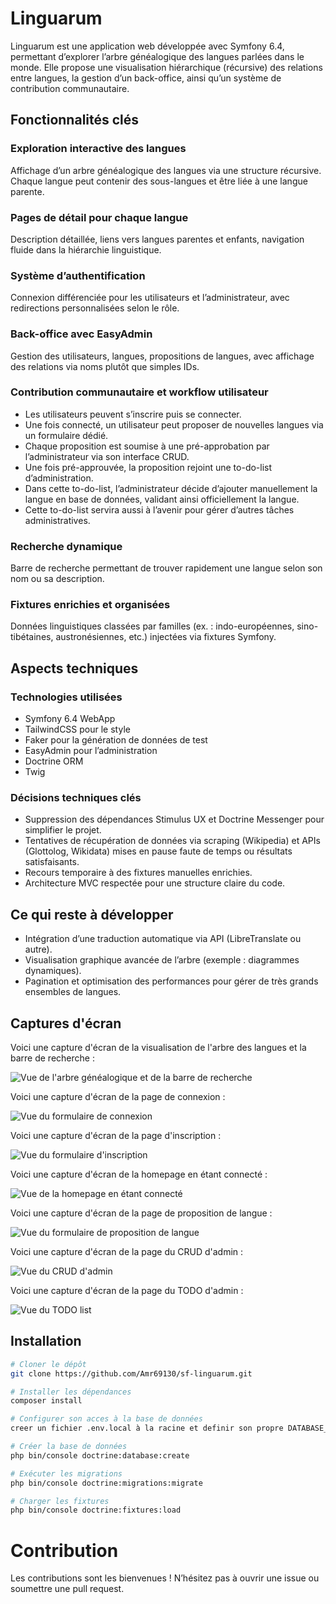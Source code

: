 # Linguarum

Linguarum est une application web développée avec Symfony 6.4, permettant d’explorer l’arbre généalogique des langues parlées dans le monde. Elle propose une visualisation hiérarchique (récursive) des relations entre langues, la gestion d’un back-office, ainsi qu’un système de contribution communautaire.

## Fonctionnalités clés

### Exploration interactive des langues

Affichage d’un arbre généalogique des langues via une structure récursive. Chaque langue peut contenir des sous-langues et être liée à une langue parente.

### Pages de détail pour chaque langue

Description détaillée, liens vers langues parentes et enfants, navigation fluide dans la hiérarchie linguistique.

### Système d’authentification

Connexion différenciée pour les utilisateurs et l’administrateur, avec redirections personnalisées selon le rôle.

### Back-office avec EasyAdmin

Gestion des utilisateurs, langues, propositions de langues, avec affichage des relations via noms plutôt que simples IDs.

### Contribution communautaire et workflow utilisateur

- Les utilisateurs peuvent s’inscrire puis se connecter.
- Une fois connecté, un utilisateur peut proposer de nouvelles langues via un formulaire dédié.
- Chaque proposition est soumise à une pré-approbation par l’administrateur via son interface CRUD.
- Une fois pré-approuvée, la proposition rejoint une to-do-list d’administration.
- Dans cette to-do-list, l’administrateur décide d’ajouter manuellement la langue en base de données, validant ainsi officiellement la langue.
- Cette to-do-list servira aussi à l’avenir pour gérer d’autres tâches administratives.

### Recherche dynamique

Barre de recherche permettant de trouver rapidement une langue selon son nom ou sa description.

### Fixtures enrichies et organisées

Données linguistiques classées par familles (ex. : indo-européennes, sino-tibétaines, austronésiennes, etc.) injectées via fixtures Symfony.

## Aspects techniques

### Technologies utilisées

- Symfony 6.4 WebApp
- TailwindCSS pour le style
- Faker pour la génération de données de test
- EasyAdmin pour l’administration
- Doctrine ORM
- Twig

### Décisions techniques clés

- Suppression des dépendances Stimulus UX et Doctrine Messenger pour simplifier le projet.
- Tentatives de récupération de données via scraping (Wikipedia) et APIs (Glottolog, Wikidata) mises en pause faute de temps ou résultats satisfaisants.
- Recours temporaire à des fixtures manuelles enrichies.
- Architecture MVC respectée pour une structure claire du code.

## Ce qui reste à développer

- Intégration d’une traduction automatique via API (LibreTranslate ou autre).
- Visualisation graphique avancée de l’arbre (exemple : diagrammes dynamiques).
- Pagination et optimisation des performances pour gérer de très grands ensembles de langues.

## Captures d'écran

Voici une capture d'écran de la visualisation de l'arbre des langues et la barre de recherche :

![Vue de l'arbre généalogique et de la barre de recherche](assets/images/screenshots_sf-linguarum/screenshot_homepage.png)

Voici une capture d'écran de la page de connexion :

![Vue du formulaire de connexion](assets/images/screenshots_sf-linguarum/screenshot_login_page.png)

Voici une capture d'écran de la page d'inscription :

![Vue du formulaire d'inscription](assets/images/screenshots_sf-linguarum/screenshot_register_page.png)

Voici une capture d'écran de la homepage en étant connecté :

![Vue de la homepage en étant connecté](assets/images/screenshots_sf-linguarum/screenshot_homepage_log.png)

Voici une capture d'écran de la page de proposition de langue :

![Vue du formulaire de proposition de langue](assets/images/screenshots_sf-linguarum/screenshot_proposed.png)

Voici une capture d'écran de la page du CRUD d'admin :

![Vue du CRUD d'admin](assets/images/screenshots_sf-linguarum/screenshot_crud.png)

Voici une capture d'écran de la page du TODO d'admin :

![Vue du TODO list](assets/images/screenshots_sf-linguarum/screenshot_todo.png)

## Installation

```bash
# Cloner le dépôt
git clone https://github.com/Amr69130/sf-linguarum.git

# Installer les dépendances
composer install

# Configurer son acces à la base de données
creer un fichier .env.local à la racine et definir son propre DATABASE_URL

# Créer la base de données
php bin/console doctrine:database:create

# Exécuter les migrations
php bin/console doctrine:migrations:migrate

# Charger les fixtures
php bin/console doctrine:fixtures:load

```

# Contribution

Les contributions sont les bienvenues ! N’hésitez pas à ouvrir une issue ou soumettre une pull request.
